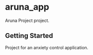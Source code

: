 # aruna_app

Aruna Project project.

## Getting Started

Project for an anxiety control application.

